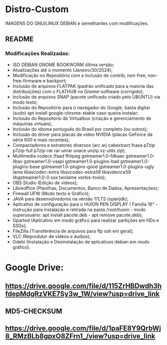 # Distro-Custom
IMAGENS DO GNU/LINUX DEBIAN e semelhantes com modificações.
## README
### Modificações Realizadas:
- ISO DEBIAN GNOME BOOKWORM última versão;
- Atualizações até o momento (Janeiro/30/2024);
- Modificação no Repositório com a inclusão de contrib, non-free, non-free-firmware e backport;
- Inclusão de arquivos FLATPAK (padrão unificado para a maioria das distribuições) com o FLATHUB no Gnome-software (corrigido);
- Inclusão de arquivos SNAP (pacote unificado criado pelo UBUNTU) via modo texto;
- Inclusão do Repositório para o navegador do Google, basta digitar (sudo) apt install google-chrome-stable caso queira instalar;
- Inclusão do Repositório do Virtualbox (criação e gerenciamento de máquinas virtuais);
- Inclusão do idioma português do Brasil por completo (ou outros);
- Inclusão do driver para placas de vídeo NVIDIA (placas GeForce da série 600 e mais recentes);
- Compactadores e extratores diversos
    (arc arj cabextract lhasa p7zip p7zip-full p7zip-rar rar unrar unace unzip xz-utils zip);
- Multimedia codecs
    (faad ffmpeg gstreamer1.0-fdkaac gstreamer1.0-libav gstreamer1.0-vaapi gstreamer1.0-plugins-bad
    gstreamer1.0-plugins-base gstreamer1.0-plugins-good gstreamer1.0-plugins-ugly lame libavcodec-extra
    libavcodec-extra59 libavdevice59 libgstreamer1.0-0 sox twolame vorbis-tools);
- OBS Studio (Edição de vídeos);
- Libreoffice (Planilhas, Documentos, Banco de Dados, Apresentações);
- Firewall UFW (Modo texto e Gráfico);
- JAVA para desenvolvedores na versão 17LTS (openjdk);
- Aplicativo de configuração para o HUION PEN DISPLAY (
    Família 16" - instrução para instalação e retirada na pasta /root/huion - modo superusuário: apt install pacote.deb - apt remove pacote.deb);
- Gparted (Aplicativo em modo gráfico para realizar partições em HDs e SSDs);
- FileZilla (Transferência de arquivos para ftp ssh em geral);
- VLC (Reprodutor de vídeos e áudios);
- Gdebi (Instalação e Desinstalação de aplicativos debian em modo gráfico).

  
# Google Drive:
## https://drive.google.com/file/d/115ZrHBDwdh3hfdepMdgRzVKE7Sy3w_1W/view?usp=drive_link
## MD5-CHECKSUM
## https://drive.google.com/file/d/1paFE8Y9QrbWj8_RMzBLb8gpxO8ZFrn1_/view?usp=drive_link
